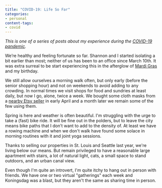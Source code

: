 ```yaml
---
title: "COVID-19: Life So Far"
categories:
- personal
content-tags:
- covid
---
```


_This is one of a series of posts about my experience during the [COVID-19 pandemic](/history/events/2020-pandemic/)._

We’re healthy and feeling fortunate so far. Shannon and I started isolating a bit earlier than most; neither of us has been to an office since March 10th. It was extra surreal to be start experiencing this in the afterglow of [Mardi Gras](/2020/02/25/mardi-gras.html) and my birthday.

We still allow ourselves a morning walk often, but only early (before the senior shopping hour) and not on weekends to avoid adding to any crowding. In normal times we visit shops for food and sundries at least daily, but now I go, alone, twice a week. We bought some cloth masks from a [nearby Etsy seller](https://www.etsy.com/shop/HiesjeNL?ref=simple-shop-header-name&listing_id=791804245&section_id=28429744) in early April and a month later we remain some of the few using them.

Spring is here and weather is often beautiful. I'm struggling with the urge to take a (fast) bike ride. It will be fine out in the polders, but to leave the city means bike paths that I don’t want to add to the density of. At least we have a rowing machine and when we don't walk have found some solace in morning routines with it and joint yoga sessions.

Thanks to selling our properties in St. Louis and Seattle last year, we're living below our means. But remain privileged to have a reasonable large apartment with stairs, a lot of natural light, cats, a small space to stand outdoors, and an urban canal view.

Even though I'm quite an introvert, I'm quite itchy to hang out in person with friends. We have one or two virtual "gatherings" each week and Koningsdag was a blast, but they aren't the same as sharing time in person.
